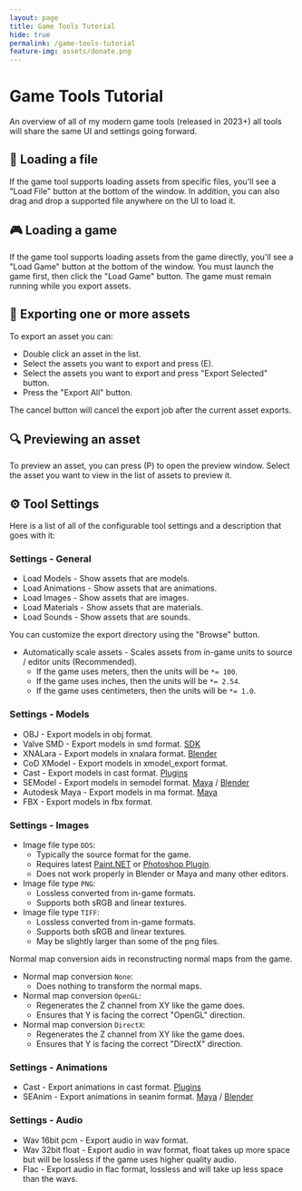 ```yaml
---
layout: page
title: Game Tools Tutorial
hide: true
permalink: /game-tools-tutorial
feature-img: assets/donate.png
---
```


# Game Tools Tutorial
An overview of all of my modern game tools (released in 2023+) all tools will share the same UI and settings going forward.

## 📂 Loading a file
If the game tool supports loading assets from specific files, you'll see a "Load File" button at the bottom of the window. In addition, you can also drag and drop a supported file anywhere on the UI to load it.

## 🎮 Loading a game
If the game tool supports loading assets from the game directly, you'll see a "Load Game" button at the bottom of the window. You must launch the game first, then click the "Load Game" button. The game must remain running while you export assets.

## 💾 Exporting one or more assets
To export an asset you can:
- Double click an asset in the list.
- Select the assets you want to export and press (E).
- Select the assets you want to export and press "Export Selected" button.
- Press the "Export All" button.

The cancel button will cancel the export job after the current asset exports.

## 🔍 Previewing an asset
To preview an asset, you can press (P) to open the preview window. Select the asset you want to view in the list of assets to preview it.

## ⚙️ Tool Settings
Here is a list of all of the configurable tool settings and a description that goes with it:

### Settings - General
- Load Models - Show assets that are models.
- Load Animations - Show assets that are animations.
- Load Images - Show assets that are images.
- Load Materials - Show assets that are materials.
- Load Sounds - Show assets that are sounds.

You can customize the export directory using the "Browse" button.

- Automatically scale assets - Scales assets from in-game units to source / editor units (Recommended).
  - If the game uses meters, then the units will be `*= 100`.
  - If the game uses inches, then the units will be `*= 2.54`.
  - If the game uses centimeters, then the units will be `*= 1.0`.

### Settings - Models
- OBJ - Export models in obj format.
- Valve SMD - Export models in smd format. [SDK](https://developer.valvesoftware.com/wiki/Maya#Source_SDK_plug-ins)
- XNALara - Export models in xnalara format. [Blender](https://github.com/johnzero7/XNALaraMesh)
- CoD XModel - Export models in xmodel_export format.
- Cast - Export models in cast format. [Plugins](https://github.com/dtzxporter/cast)
- SEModel - Export models in semodel format. [Maya](https://github.com/dtzxporter/SETools) / [Blender](https://github.com/dtzxporter/io_model_semodel)
- Autodesk Maya - Export models in ma format. [Maya](https://www.autodesk.com/products/maya)
- FBX - Export models in fbx format.

### Settings - Images
- Image file type `DDS`:
  - Typically the source format for the game.
  - Requires latest [Paint.NET](https://www.getpaint.net/) or [Photoshop Plugin](https://github.com/GameTechDev/Intel-Texture-Works-Plugin).
  - Does not work properly in Blender or Maya and many other editors.
- Image file type `PNG`:
  - Lossless converted from in-game formats.
  - Supports both sRGB and linear textures.
- Image file type `TIFF`:
  - Lossless converted from in-game formats.
  - Supports both sRGB and linear textures.
  - May be slightly larger than some of the png files.

Normal map conversion aids in reconstructing normal maps from the game.

- Normal map conversion `None`:
  - Does nothing to transform the normal maps.
- Normal map conversion `OpenGL`:
  - Regenerates the Z channel from XY like the game does.
  - Ensures that Y is facing the correct "OpenGL" direction.
- Normal map conversion `DirectX`:
  - Regenerates the Z channel from XY like the game does.
  - Ensures that Y is facing the correct "DirectX" direction.

### Settings - Animations
- Cast - Export animations in cast format. [Plugins](https://github.com/dtzxporter/cast)
- SEAnim - Export animations in seanim format. [Maya](https://github.com/dtzxporter/SETools) / [Blender](https://github.com/SE2Dev/io_anim_seanim)

### Settings - Audio
- Wav 16bit pcm - Export audio in wav format.
- Wav 32bit float - Export audio in wav format, float takes up more space but will be lossless if the game uses higher quality audio.
- Flac - Export audio in flac format, lossless and will take up less space than the wavs.